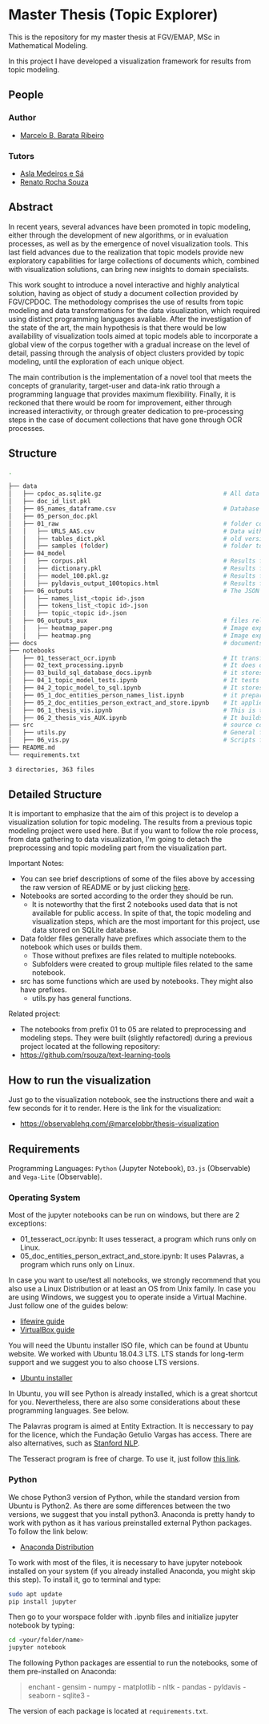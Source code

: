 # Master Thesis (Topic Explorer)
This is the repository for my master thesis at FGV/EMAP, MSc in Mathematical Modeling.

In this project I have developed a visualization framework for results from topic modeling.

## People
### Author
* [Marcelo B. Barata Ribeiro](https://www.linkedin.com/in/marcelo-barata-ribeiro-213b8733/)
### Tutors
* [Asla Medeiros e Sá](https://emap.fgv.br/corpo-docente/asla-medeiros-sa)
* [Renato Rocha Souza](https://emap.fgv.br/corpo-docente/renato-rocha-souza)

## Abstract
In recent years, several advances have been promoted in topic modeling, either through the development of new algorithms, or in evaluation processes, as well as by the emergence of novel visualization tools. This last field advances due to the realization that topic models provide new exploratory capabilities for large collections of documents which, combined with visualization solutions, can bring new insights to domain specialists.

This work sought to introduce a novel interactive and highly analytical solution, having as object of study a document collection provided by FGV/CPDOC. The methodology comprises the use of results from topic modeling and data transformations for the data visualization, which required using distinct programming languages avaliable. After the investigation of the state of the art, the main hypothesis is that there would be low availability of visualization tools aimed at topic models able to incorporate a global view of the corpus together with a gradual increase on the level of detail, passing through the analysis of object clusters provided by topic modeling, until the exploration of each unique object.

The main contribution is the implementation of a novel tool that meets the concepts of granularity, target-user and data-ink ratio through a programming language that provides maximum flexibility. Finally, it is reckoned that there would be room for improvement, either through increased interactivity, or through greater dedication to pre-processing steps in the case of document collections that have gone through OCR processes.

## Structure

```bash
.

├── data
│   ├── cpdoc_as.sqlite.gz                                  # All data for the notebooks aimed at visualization are stored here on the following tables: docs, persons, person_doc, topics, topic_doc.
│   ├── doc_id_list.pkl
│   ├── 05_names_dataframe.csv                              # Database of names given by CPDOC.
│   ├── 05_person_doc.pkl
│   ├── 01_raw                                              # folder containing original files
│   │   ├── URLS_AAS.csv                                    # Data with URLS for each group of documents (dossie). File was given by CPDOC.
│   │   ├── tables_dict.pkl                                 # old version of tables (already exported to SQLite)
│   │   ├── samples (folder)                                # folder to store samples for the whole project. Useful for demonstration. (TO DO)
│   ├── 04_model
│   │   ├── corpus.pkl                                      # Results from the notebook 04_1_topic_model_tests.ipynb.
│   │   ├── dictionary.pkl                                  # Results from the notebook 04_1_topic_model_tests.ipynb.
│   │   ├── model_100.pkl.gz                                # Results from the notebook 04_1_topic_model_tests.ipynb.
│   │   ├── pyldavis_output_100topics.html                  # Results from the notebook 04_1_topic_model_tests.ipynb.
│   ├── 06_outputs                                          # The JSON files with the prefixes names_list, tokens_list and topic were obtained from the notebook 06_1_thesis_vis.ipynb.
│   │   ├── names_list_<topic id>.json
│   │   ├── tokens_list_<topic id>.json
│   │   ├── topic_<topic id>.json
│   ├── 06_outputs_aux                                      # files related to the heatmap vis (built at 06_2_thesis_vis_AUX)
│   │   ├── heatmap_paper.png                               # Image exported to the Observable notebook.
│   │   ├── heatmap.png                                     # Image exported to the thesis document.
├── docs                                                    # documents related to the thesis
├── notebooks
│   ├── 01_tesseract_ocr.ipynb                              # It transform image files (.tif) into text files (.txt) by applying Optical Character Recognition with the program Tesseract. (NEEDS REFACTORING)
│   ├── 02_text_processing.ipynb                            # It does data cleansing operations, mainly with regular expressions. (NEEDS REFACTORING)
│   ├── 03_build_sql_database_docs.ipynb                    # it stores .txt files of each document into SQLite.
│   ├── 04_1_topic_model_tests.ipynb                        # It tests various different versions of topic modeling and saves each. 
│   ├── 04_2_topic_model_to_sql.ipynb                       # It stores topic modeling results into SQLite.
│   ├── 05_1_doc_entities_person_names_list.ipynb           # it prepares data for entity extraction. (NEEDS REFACTORING)
│   ├── 05_2_doc_entities_person_extract_and_store.ipynb    # It applies entity recognition tool (Palavras) to extract data about people ocurrences in documents and stores the data into SQLITE.
│   ├── 06_1_thesis_vis.ipynb                               # This is the main file which prepares the data for visualization by building a series of json files which are imported by the Observable notebook for D3.
│   ├── 06_2_thesis_vis_AUX.ipynb                           # It builds the auxiliar visualization which shows the whole view of the collection according to the heatmap of scores between documents and topics
├── src                                                     # source code
│   ├── utils.py                                            # General functions
│   ├── 06_vis.py                                           # Scripts for vis notebooks
├── README.md
└── requirements.txt

3 directories, 363 files
```
## Detailed Structure
It is important to emphasize that the aim of this project is to develop a visualization solution for topic modeling. The results from a previous topic modeling project were used here. But if you want to follow the role process, from data gathering to data visualization, I'm going to detach the preprocessing and topic modeling part from the visualization part.

Important Notes: 
* You can see brief descriptions of some of the files above by accessing the raw version of README or by just clicking [here](https://raw.githubusercontent.com/Marcelobbr/thesis/master/README.md).
* Notebooks are sorted according to the order they should be run.
    * It is noteworthy that the first 2 notebooks used data that is not available for public access. In spite of that, the topic modeling and visualization steps, which are the most important for this project, use data stored on SQLite database.
* Data folder files generally have prefixes which associate them to the notebook which uses or builds them. 
    * Those without prefixes are files related to multiple notebooks. 
    * Subfolders were created to group multiple files related to the same notebook.
* src has some functions which are used by notebooks. They might also have prefixes.
    * utils.py has general functions. 

Related project:
*   The notebooks from prefix 01 to 05 are related to preprocessing and modeling steps. They were built (slightly refactored) during a previous project located at the following repository: 
* https://github.com/rsouza/text-learning-tools

## How to run the visualization
Just go to the visualization notebook, see the instructions there and wait a few seconds for it to render. Here is the link for the visualization:
* https://observablehq.com/@marcelobbr/thesis-visualization

## Requirements
Programming Languages: `Python` (Jupyter Notebook), `D3.js` (Observable) and `Vega-Lite` (Observable).

### Operating System
Most of the jupyter notebooks can be run on windows, but there are 2 exceptions: 
* 01_tesseract_ocr.ipynb: It uses tesseract, a program which runs only on Linux.
* 05_doc_entities_person_extract_and_store.ipynb: It uses Palavras, a program which runs only on Linux.

In case you want to use/test all notebooks, we strongly recommend that you also use a Linux Distribution or at least an OS from Unix family. In case you are using Windows, we suggest you to operate inside a Virtual Machine. Just follow one of the guides below:
* [lifewire guide](https://www.lifewire.com/run-ubuntu-within-windows-virtualbox-2202098)
* [VirtualBox guide](https://www.virtualbox.org/manual/ch01.html)

You will need the Ubuntu installer ISO file, which can be found at Ubuntu website. We worked with Ubuntu 18.04.3 LTS. LTS stands for long-term support and we suggest you to also choose LTS versions.
* [Ubuntu installer](https://ubuntu.com/download/desktop)

In Ubuntu, you will see Python is already installed, which is a great shortcut for you. Nevertheless, there are also some considerations about these programming languages. See below.

The Palavras program is aimed at Entity Extraction. It is neccessary to pay for the licence, which the Fundação Getulio Vargas has access. There are also alternatives, such as [Stanford NLP](https://nlp.stanford.edu/software/).

The Tesseract program is free of charge. To use it, just follow [this link](https://www.pyimagesearch.com/2017/07/03/installing-tesseract-for-ocr/).

### Python
We chose Python3 version of Python, while the standard version from Ubuntu is Python2. As there are some differences between the two versions, we suggest that you install python3. Anaconda is pretty handy to work with python as it has various preinstalled external Python packages. To follow the link below:
* [Anaconda Distribution](https://www.anaconda.com/distribution/)

To work with most of the files, it is necessary to have jupyter notebook installed on your system (if you already installed Anaconda, you might skip this step). To install it, go to terminal and type:
```sh
sudo apt update
pip install jupyter
```
Then go to your worspace folder with .ipynb files  and initialize jupyter notebook by typing:
```sh
cd <your/folder/name>
jupyter notebook
```
The following Python packages are essential to run the notebooks, some of them pre-installed on Anaconda:
> enchant - gensim - numpy - matplotlib - nltk - pandas - pyldavis - seaborn - sqlite3 - 

The version of each package is located at `requirements.txt`.